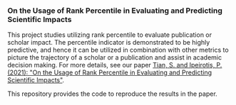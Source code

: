 ### On the Usage of Rank Percentile in Evaluating and Predicting Scientific Impacts

This project studies utilizing rank percentile to evaluate publication or scholar impact. The percentile indicator is demonstrated to be highly predictive, and hence it can be utilized in combination with other metrics to picture the trajectory of a scholar or a publication and assist in academic decision making. For more details, see our paper [Tian, S. and Ipeirotis, P. (2021): "On the Usage of Rank Percentile in Evaluating and Predicting Scientific Impacts"](https://github.com/sentian/SciImpactRanking/blob/master/paper/ms.pdf).

This repository provides the code to reproduce the results in the paper. 